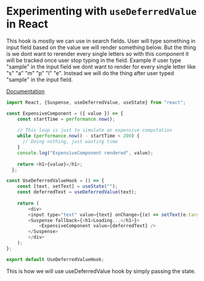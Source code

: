 # Experimenting with `useDeferredValue` in React
This hook is mostly we can use in search fields. User will type something in input field based on the value we will render something below. But the thing is we dont want to rerender every single letters so with this component it will be tracked once user stop typing in the field. Example if user type "sample" in the input field we dont want to render for every single letter like "s" "a" "m" "p" "l" "e". Instead we will do the thing after user typed "sample" in the input field. 

[Documentation](https://react.dev/reference/react/useDeferredValue)
```javascript
import React, {Suspense, useDeferredValue, useState} from "react";

const ExpensiveComponent = ({ value }) => {
    const startTime = performance.now();
    
    // This loop is just to simulate an expensive computation
    while (performance.now() - startTime < 200) {
      // Doing nothing, just wasting time
    }
    console.log("ExpensiveComponent rendered", value);
    
    return <h1>{value}</h1>;
  };

const UseDeferredValueHook = () => {
    const [text, setText] = useState("");
    const deferredText = useDeferredValue(text);
    
    return (
        <div>
        <input type="text" value={text} onChange={(e) => setText(e.target.value)} />
        <Suspense fallback={<h1>Loading...</h1>}>
            <ExpensiveComponent value={deferredText} />
        </Suspense>
        </div>
    );
};

export default UseDeferredValueHook;
```

This is how we will use useDeferredValue hook by simply passing the state.